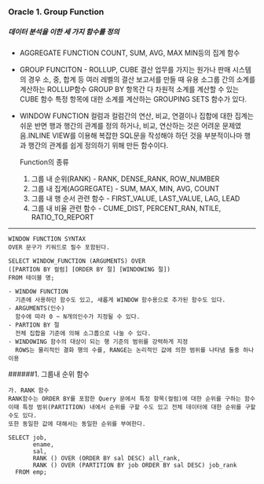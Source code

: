### Oracle 1. Group Function

##### 데이터 분석을 이한 세 가지 함수를 정의
- AGGREGATE FUNCTION 
  COUNT, SUM, AVG, MAX MIN등의 집계 함수
- GROUP FUNCITON - ROLLUP, CUBE
  결산 업무를 가지는 원가나 판매 시스템의 경우 소, 중, 합계 등
  여러 레벨의 결산 보고서를 만들 때 유용
  소그룹 간의 소계를 계산하는 ROLLUP함수 GROUP BY 항목간 다 차원적 소계를 계산할 수 있는 CUBE 함수
  특정 항목에 대한 소계를 계산하는 GROUPING SETS 함수가 있다.
  
- WINDOW FUNCTION
  컬럼과 컬럼간의 연산, 비교, 연결이나 집합에 대한 집계는 쉬운 반면 행과 행간의 관계를 정의 하거나, 
  비교, 연산하는 것은 어려운 문제였음.INLINE VIEW를 이용해 복잡한 SQL문을 작성해야 하던 것을
  부분적이나마 행과 행간의 관계를 쉽게 정의하기 위해 만든 함수이다.
  
  Function의 종류
  1. 그룹 내 순위(RANK) - RANK, DENSE_RANK, ROW_NUMBER
  2. 그룹 내 집계(AGGREGATE) - SUM, MAX, MIN, AVG, COUNT
  3. 그룹 내 행 순서 관련 함수 - FIRST_VALUE, LAST_VALUE, LAG, LEAD
  4. 그룹 내 비율 관련 함수 - CUME_DIST, PERCENT_RAN, NTILE, RATIO_TO_REPORT

- - -

```{.sql}
WINDOW FUNCTION SYNTAX
OVER 문구가 키워드로 필수 포함된다.

SELECT WINDOW_FUNCTION (ARGUMENTS) OVER
([PARTION BY 컬럼] [ORDER BY 절] [WINDOWING 절])
FROM 테이블 명;

- WINDOW FUNCTION 
  기존에 사용하던 함수도 있고, 새롭게 WINDOW 함수용으로 추가된 함수도 있다.
- ARGUMENTS(인수)
  함수에 따라 0 ~ N개의인수가 지정될 수 있다.
- PARTION BY 절
  전체 집합을 기준에 의해 소그룹으로 나눌 수 있다.
- WINDOWING 함수의 대상이 되는 행 기준의 범위를 강력하게 지정
  ROWS는 물리적인 결화 행의 수를, RANGE는 논리적인 값에 의한 범위를 나타냄 둘중 하나 이용
```

######1. 그룹내 순위 함수
```language
가. RANK 함수
RANK함수는 ORDER BY를 포함한 Query 문에서 특정 항목(컬럼)에 대한 순위를 구하는 함수
이때 특정 범위(PARTITION) 내에서 순위를 구할 수도 있고 전체 데이터에 대한 순위를 구할 수도 있다.
또한 동일한 값에 대해서는 동일한 순위를 부여한다. 

SELECT job,
       ename,
       sal,
       RANK () OVER (ORDER BY sal DESC) all_rank,
       RANK () OVER (PARTITION BY job ORDER BY sal DESC) job_rank
  FROM emp;
```